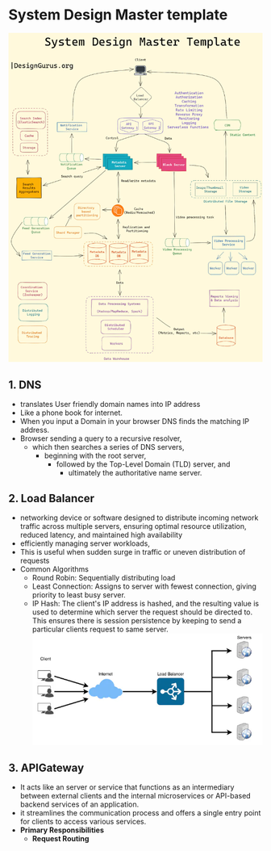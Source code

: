 # System Design Master template
![master](./img/master.webp)

## 1. DNS
* translates User friendly domain names into IP address
* Like a phone book for internet. 
* When you input a Domain in your browser DNS finds the matching IP address.
* Browser sending a query to a recursive resolver, 
  * which then searches a series of DNS servers, 
    * beginning with the root server, 
      * followed by the Top-Level Domain (TLD) server, and 
        * ultimately the authoritative name server.

## 2. Load Balancer
* networking device or software designed to distribute incoming network traffic across multiple servers, ensuring optimal resource utilization, reduced latency, and maintained high availability
* efficiently managing server workloads,
* This is useful when sudden surge in traffic or uneven distribution of requests
* Common Algorithms
  * Round Robin: Sequentially distributing load
  * Least Connection: Assigns to server with fewest connection, giving priority to least busy server.
  * IP Hash: The client's IP address is hashed, and the resulting value is used to determine which server the request should be directed to. This ensures there is session persistence by keeping to send a particular clients request to same server.
![load-balancer](./img/load-balancer.webp)

## 3. APIGateway
* It acts like an server or service that functions as an intermediary between external clients and the internal microservices or API-based backend services of an application. 
* it streamlines the communication process and offers a single entry point for clients to access various services.
* **Primary Responsibilities**
  * **Request Routing**